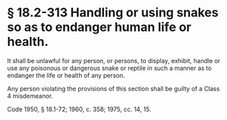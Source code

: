 # § 18.2-313 Handling or using snakes so as to endanger human life or health.

<p>It shall be unlawful for any person, or persons, to display, exhibit, handle or use any poisonous or dangerous snake or reptile in such a manner as to endanger the life or health of any person.</p><p>Any person violating the provisions of this section shall be guilty of a Class 4 misdemeanor.</p><p>Code 1950, § 18.1-72; 1960, c. 358; 1975, cc. 14, 15.</p>